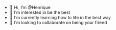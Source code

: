 - 👋 Hi, I’m @Henrique 
- 👀 I’m interested in be the best
- 🌱 I’m currently learning how to life in the best way
- 💞️ I’m looking to collaborate on being your friend

<!---
Fujikill/Fujikill is a ✨ special ✨ repository because its `README.md` (this file) appears on your GitHub profile.
You can click the Preview link to take a look at your changes.
--->
